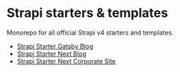 # Strapi starters & templates

Monorepo for all official Strapi v4 starters and templates.
- [Strapi Starter Gatsby Blog](https://github.com/strapi/starters-and-templates/tree/main/packages/starters/gatsby-blog)
- [Strapi Starter Next Blog](https://github.com/strapi/starters-and-templates/tree/main/packages/starters/next-blog)
- [Strapi Starter Next Corporate Site](https://github.com/strapi/starters-and-templates/tree/main/packages/starters/next-corporate)
